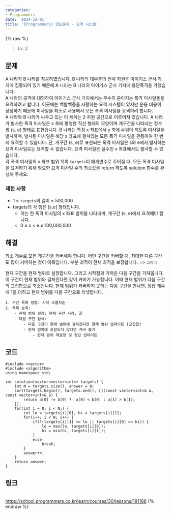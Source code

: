 ```yaml
---
categories:
- Programmers
date: '2024-12-01'
title: '[Programmers] 연습문제 - 요격 시스템'
---
```


{% raw %}
> Lv. 2<br>

## 문제
A 나라가 B 나라를 침공하였습니다. B 나라의 대부분의 전략 자원은 아이기스 군사 기지에 집중되어 있기 때문에 A 나라는 B 나라의 아이기스 군사 기지에 융단폭격을 가했습니다.  
A 나라의 공격에 대항하여 아이기스 군사 기지에서는 무수히 쏟아지는 폭격 미사일들을 요격하려고 합니다. 이곳에는 백발백중을 자랑하는 요격 시스템이 있지만 운용 비용이 상당하기 때문에 미사일을 최소로 사용해서 모든 폭격 미사일을 요격하려 합니다.  
A 나라와 B 나라가 싸우고 있는 이 세계는 2 차원 공간으로 이루어져 있습니다. A 나라가 발사한 폭격 미사일은 x 축에 평행한 직선 형태의 모양이며 개구간을 나타내는 정수 쌍 (s, e) 형태로 표현됩니다. B 나라는 특정 x 좌표에서 y 축에 수평이 되도록 미사일을 발사하며, 발사된 미사일은 해당 x 좌표에 걸쳐있는 모든 폭격 미사일을 관통하여 한 번에 요격할 수 있습니다. 단, 개구간 (s, e)로 표현되는 폭격 미사일은 s와 e에서 발사하는 요격 미사일로는 요격할 수 없습니다. 요격 미사일은 실수인 x 좌표에서도 발사할 수 있습니다.  
각 폭격 미사일의 x 좌표 범위 목록  `targets`이 매개변수로 주어질 때, 모든 폭격 미사일을 요격하기 위해 필요한 요격 미사일 수의 최솟값을 return 하도록 solution 함수를 완성해 주세요.

### 제한 사항
-   1 ≤  `targets`의 길이 ≤ 500,000
-   targets의 각 행은 [s,e] 형태입니다.
    -   이는 한 폭격 미사일의 x 좌표 범위를 나타내며, 개구간 (s, e)에서 요격해야 합니다.
    -   0 ≤ s < e ≤ 100,000,000

## 해결
최소 개수로 모든 개구간을 커버해야 합니다. 어떤 구간을 커버할 때, 최대한 다른 구간도 많이 커버하는 것이 이득입니다. 부분 최적이 전체 최적을 보장합니다. => `그리디`

현재 구간을 현재 범위로 설정합니다. 그리고 시작점과 가까운 다음 구간을 가져옵니다. 이 구간이 현재 범위와 걸쳐진다면 같이 커버가 가능합니다. 이때 현재 범위가 다음 구간의 교집합으로 축소됩니다. 현재 범위가 커버하지 못하는 다음 구간을 만나면, 정답 개수에 1을 더하고 현재 범위를 다음 구간으로 리셋합니다.
```
1. 구간 목록 정렬: 시작 오름차순
2. 목록 순회:
	- 현재 범위 설정: 현재 구간 시작, 끝
	- 다음 구간 탐색:
	    - 다음 구간이 현재 범위에 걸쳐진다면 현재 범위 업데이트 (교집합)
	    - 현재 범위에 포함되지 않다면 커버 불가
		    - 현재 범위 재설정 및 정답 업데이트
```

## 코드
```
#include <vector>
#include <algorithm>
using namespace std;

int solution(vector<vector<int>> targets) {
    int N = targets.size(), answer = 0;
    sort(targets.begin(), targets.end(), [](const vector<int>& a, const vector<int>& b) {
        return a[0] != b[0] ?  a[0] < b[0] : a[1] > b[1];
    });
    for(int i = 0; i < N;) {
        int lo = targets[i][0], hi = targets[i][1];
        for(i++; i < N; i++) {
            if(!(targets[i][1] <= lo || targets[i][0] >= hi)) {
                lo = max(lo, targets[i][0]);
                hi = min(hi, targets[i][1]);
            }
            else
                break;
        }
        answer++;
    }
    return answer;
}
```

## 링크
<br>https://school.programmers.co.kr/learn/courses/30/lessons/181188
{% endraw %}